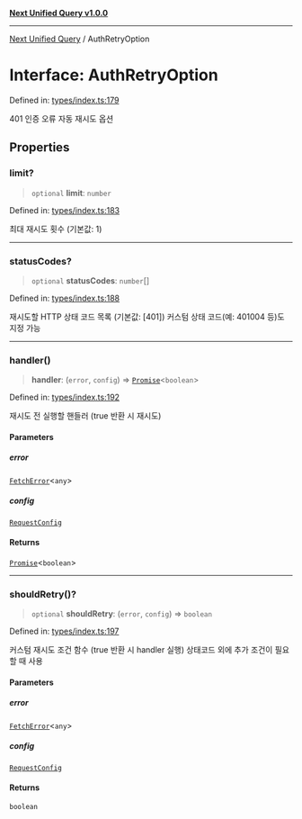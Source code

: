 [**Next Unified Query v1.0.0**](../README.md)

***

[Next Unified Query](../globals.md) / AuthRetryOption

# Interface: AuthRetryOption

Defined in: [types/index.ts:179](https://github.com/newExpand/next-unified-query/blob/main/packages/core/src/types/index.ts#L179)

401 인증 오류 자동 재시도 옵션

## Properties

### limit?

> `optional` **limit**: `number`

Defined in: [types/index.ts:183](https://github.com/newExpand/next-unified-query/blob/main/packages/core/src/types/index.ts#L183)

최대 재시도 횟수 (기본값: 1)

***

### statusCodes?

> `optional` **statusCodes**: `number`[]

Defined in: [types/index.ts:188](https://github.com/newExpand/next-unified-query/blob/main/packages/core/src/types/index.ts#L188)

재시도할 HTTP 상태 코드 목록 (기본값: [401])
커스텀 상태 코드(예: 401004 등)도 지정 가능

***

### handler()

> **handler**: (`error`, `config`) => [`Promise`](https://developer.mozilla.org/docs/Web/JavaScript/Reference/Global_Objects/Promise)\<`boolean`\>

Defined in: [types/index.ts:192](https://github.com/newExpand/next-unified-query/blob/main/packages/core/src/types/index.ts#L192)

재시도 전 실행할 핸들러 (true 반환 시 재시도)

#### Parameters

##### error

[`FetchError`](../classes/FetchError.md)\<`any`\>

##### config

[`RequestConfig`](RequestConfig.md)

#### Returns

[`Promise`](https://developer.mozilla.org/docs/Web/JavaScript/Reference/Global_Objects/Promise)\<`boolean`\>

***

### shouldRetry()?

> `optional` **shouldRetry**: (`error`, `config`) => `boolean`

Defined in: [types/index.ts:197](https://github.com/newExpand/next-unified-query/blob/main/packages/core/src/types/index.ts#L197)

커스텀 재시도 조건 함수 (true 반환 시 handler 실행)
상태코드 외에 추가 조건이 필요할 때 사용

#### Parameters

##### error

[`FetchError`](../classes/FetchError.md)\<`any`\>

##### config

[`RequestConfig`](RequestConfig.md)

#### Returns

`boolean`
